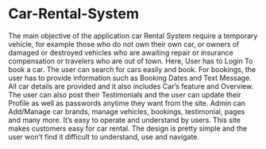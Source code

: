 # Car-Rental-System
The main objective of the application car Rental System require a temporary vehicle, for example those who do not own their own car, or owners of damaged or destroyed vehicles who are awaiting repair or insurance compensation or travelers who are out of town.  Here, User has to Login To book a car. The user can search for cars easily and book. For bookings, the user has to provide information such as Booking Dates and Text Message. All car details are provided and it also includes Car’s feature and Overview. The user can also post their Testimonials and the user can update their Profile as well as passwords anytime they want from the site. Admin can Add/Manage car brands, manage vehicles, bookings, testimonial, pages and many more.  It’s easy to operate and understand by users. This site makes customers easy for car rental. The design is pretty simple and the user won’t find it difficult to understand, use and navigate.

